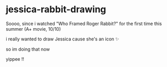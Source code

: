 # jessica-rabbit-drawing
Soooo, since i watched "Who Framed Roger Rabbit?" for the first time this summer (A+ movie, 10/10)

i really wanted to draw Jessica cause she's an icon ✨

so im doing that now

yippee !!
